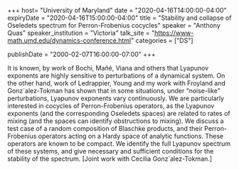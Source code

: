 +++
  host= "University of Maryland"
  date = "2020-04-16T14:00:00-04:00"
  expiryDate = "2020-04-16T15:00:00-04:00"
  title = "Stability and collapse of Oseledets spectrum for Perron-Frobenius cocycles"
  speaker = "Anthony Quas"
  speaker_institution = "Victoria"
  talk_site = "https://www-math.umd.edu/dynamics-conference.html"
  categories = ["DS"]

  publishDate = "2000-02-07T16:00:00-07:00"
+++

It is known, by work of Bochi, Mañé, Viana and others
that Lyapunov exponents are highly sensitive to perturbations of a
dynamical system. On the other hand, work of Ledrappier, Young
and my work with Froyland and Gonz´alez-Tokman has shown that
in some situations, under “noise-like” perturbations, Lyapunov exponents vary continuously.
We are particularly interested in cocycles of Perron-Frobenius
operators, as the Lyapunov exponents (and the corresponding Oseledets spaces) are related to rates of mixing (and the spaces can
identify obstructions to mixing). We discuss a test case of a random composition of Blaschke products, and their Perron-Frobenius
operators acting on a Hardy space of analytic functions. These operators are known to be compact. We identify the full Lyapunov
spectrum of these systems, and give necessary and sufficient conditions for the stability of the spectrum. [Joint work with Cecilia
Gonz´alez-Tokman.]